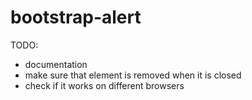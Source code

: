 # bootstrap-alert

TODO:
* documentation
* make sure that element is removed when it is closed
* check if it works on different browsers
